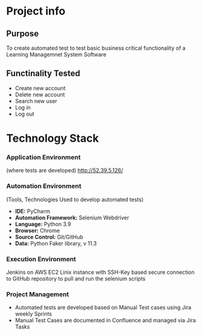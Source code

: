 # Project info

## Purpose
To create automated test to test basic business critical functionality of a Learning Managemnet System Software

## Functinality Tested
 - Create new account
 - Delete new account
 - Search new user
 - Log in
 - Log out

# Technology Stack

### Application Environment
(where tests are developed)
http://52.39.5.126/


### Automation Environment
(Tools, Technologies Used to develop automated tests)

- **IDE:** PyCharm
- **Automation Framework:** Selenium Webdriver
- **Language:** Python 3.9
- **Browser:** Chrome
- **Source Control:** Git/GitHub
- **Data:** Python Faker library, v 11.3

### Execution Environment
Jenkins on AWS EC2 Linix instance with SSH-Key based secure connection to GitHub repository to pull and run the selenium scripts


### Project Management
- Automated tests are developed based on Manual Test cases using Jira weekly Sprints
- Manual Test Cases are documented in Confluence and managed via Jira Tasks
